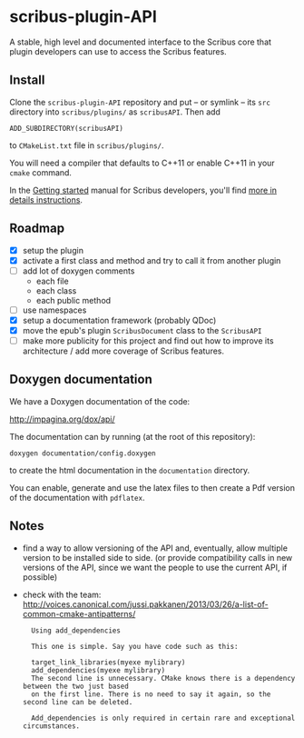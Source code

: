 # scribus-plugin-API

A stable, high level and documented interface to the Scribus core that plugin developers can use to access the Scribus features.

## Install

Clone the `scribus-plugin-API` repository and put – or symlink – its `src` directory into `scribus/plugins/` as `scribusAPI`. Then add 

    ADD_SUBDIRECTORY(scribusAPI)

to `CMakeList.txt` file in `scribus/plugins/`.

You will need a compiler that defaults to C++11 or enable C++11 in your `cmake` command.

In the [Getting started](https://github.com/aoloe/scribus-manual-development/blob/master/content/getting-started/getting-started.md) manual for Scribus developers, you'll find [more in details instructions](https://github.com/aoloe/scribus-manual-development/blob/master/content/getting-started/getting-started.md#adding-a-plugin-from-a-github-repository).

## Roadmap

- [x] setup the plugin
- [x] activate a first class and method and try to call it from another plugin
- [ ] add lot of doxygen comments
  - each file
  - each class
  - each public method
- [ ] use namespaces
- [x] setup a documentation framework (probably QDoc)
- [x] move the epub's plugin `ScribusDocument` class to the `ScribusAPI`
- [ ] make more publicity for this project and find out how to improve its architecture / add more coverage of Scribus features.

## Doxygen documentation

We have a Doxygen documentation of the code:

<http://impagina.org/dox/api/>

The documentation can by running (at the root of this repository):

```
doxygen documentation/config.doxygen
```

to create the html documentation in the `documentation` directory.

You can enable, generate and use the latex files to then create a Pdf version of the documentation with `pdflatex`.

## Notes

- find a way to allow versioning of the API and, eventually, allow multiple version to be installed side to side. (or provide compatibility calls in new versions of the API, since we want the people to use the current API, if possible)
- check with the team: <http://voices.canonical.com/jussi.pakkanen/2013/03/26/a-list-of-common-cmake-antipatterns/>

        Using add_dependencies

        This one is simple. Say you have code such as this:

        target_link_libraries(myexe mylibrary)
        add_dependencies(myexe mylibrary)
        The second line is unnecessary. CMake knows there is a dependency between the two just based
        on the first line. There is no need to say it again, so the second line can be deleted.

        Add_dependencies is only required in certain rare and exceptional circumstances.
